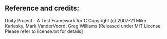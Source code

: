  ## Reference and credits:
 Unity Project - A Test Framework for C
    Copyright (c) 2007-21 Mike Karlesky, Mark VanderVoord, Greg Williams
    [Released under MIT License. Please refer to license.txt for details]
